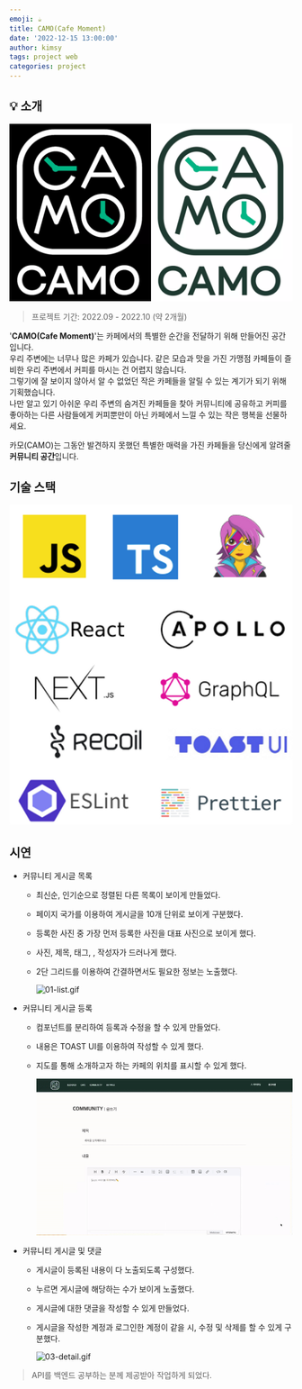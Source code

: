 ```yaml
---
emoji: ☕
title: CAMO(Cafe Moment)
date: '2022-12-15 13:00:00'
author: kimsy
tags: project web
categories: project
---
```


## 💡 소개

![camo-logo.webp](camo-logo.webp)

> 프로젝트 기간: 2022.09 - 2022.10 (약 2개월)

'**CAMO(Cafe Moment)**'는 카페에서의 특별한 순간을 전달하기 위해 만들어진 공간입니다.  
우리 주변에는 너무나 많은 카페가 있습니다. 같은 모습과 맛을 가진 가맹점 카페들이 즐비한 우리 주변에서 커피를 마시는 건 어렵지 않습니다.  
그렇기에 잘 보이지 않아서 알 수 없었던 작은 카페들을 알릴 수 있는 계기가 되기 위해 기획했습니다.  
나만 알고 있기 아쉬운 우리 주변의 숨겨진 카페들을 찾아 커뮤니티에 공유하고 커피를 좋아하는 다른 사람들에게 커피뿐만이 아닌 카페에서 느낄 수 있는 작은 행복을 선물하세요.

카모(CAMO)는 그동안 발견하지 못했던 특별한 매력을 가진 카페들을 당신에게 알려줄 **커뮤니티 공간**입니다.

## 기술 스택

![skill.png](skill.png)

## 시연

- 커뮤니티 게시글 목록

  - 최신순, 인기순으로 정렬된 다른 목록이 보이게 만들었다.
  - 페이지 국가를 이용하여 게시글을 10개 단위로 보이게 구분했다.
  - 등록한 사진 중 가장 먼저 등록한 사진을 대표 사진으로 보이게 했다.
  - 사진, 제목, 태그, , 작성자가 드러나게 했다.
  - 2단 그리드를 이용하여 간결하면서도 필요한 정보는 노출했다.

    ![01-list.gif](01-list.gif)

- 커뮤니티 게시글 등록

  - 컴포넌트를 분리하여 등록과 수정을 할 수 있게 만들었다.
  - 내용은 TOAST UI를 이용하여 작성할 수 있게 했다.
  - 지도를 통해 소개하고자 하는 카페의 위치를 표시할 수 있게 했다.

    ![02-write.gif](02-write.gif)

- 커뮤니티 게시글 및 댓글

  - 게시글이 등록된 내용이 다 노출되도록 구성했다.
  - 누르면 게시글에 해당하는 수가 보이게 노출했다.
  - 게시글에 대한 댓글을 작성할 수 있게 만들었다.
  - 게시글을 작성한 계정과 로그인한 계정이 같을 시, 수정 및 삭제를 할 수 있게 구분했다.

    ![03-detail.gif](03-detail.gif)

> API를 백엔드 공부하는 분께 제공받아 작업하게 되었다.

```toc

```

